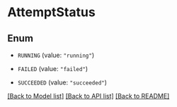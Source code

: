 # AttemptStatus

## Enum


* `RUNNING` (value: `"running"`)

* `FAILED` (value: `"failed"`)

* `SUCCEEDED` (value: `"succeeded"`)


[[Back to Model list]](../README.md#documentation-for-models) [[Back to API list]](../README.md#documentation-for-api-endpoints) [[Back to README]](../README.md)


